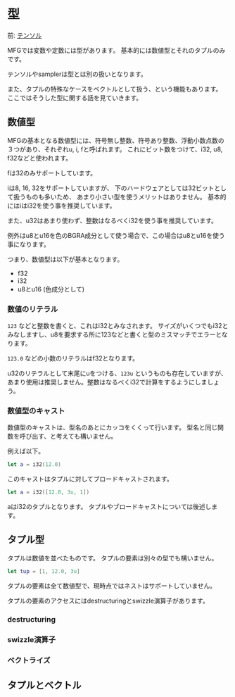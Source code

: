 # 型

前: [テンソル](Tensor.md)

MFGでは変数や定数には型があります。
基本的には数値型とそれのタプルのみです。

テンソルやsamplerは型とは別の扱いとなります。

また、タプルの特殊なケースをベクトルとして扱う、という機能もあります。
ここではそうした型に関する話を見ていきます。

## 数値型

MFGの基本となる数値型には、符号無し整数、符号あり整数、浮動小数点数の３つがあり、それぞれu, i, fと呼ばれます。
これにビット数をつけて、i32, u8, f32などと使われます。

fは32のみサポートしています。

iは8, 16, 32をサポートしていますが、
下のハードウェアとしては32ビットとして扱うものも多いため、
あまり小さい型を使うメリットはありません。
基本的にはiはi32を使う事を推奨しています。

また、u32はあまり使わず、整数はなるべくi32を使う事を推奨しています。

例外はu8とu16を色のBGRA成分として使う場合で、この場合はu8とu16を使う事になります。


つまり、数値型は以下が基本となります。

- f32
- i32
- u8とu16 (色成分として)

### 数値のリテラル

`123` などと整数を書くと、これはi32とみなされます。
サイズがいくつでもi32とみなしますし、u8を要求する所に123などと書くと型のミスマッチでエラーとなります。

`123.0` などの小数のリテラルはf32となります。

u32のリテラルとして末尾にuをつける、`123u` というものも存在していますが、
あまり使用は推奨しません。整数はなるべくi32で計算をするようにしましょう。

### 数値型のキャスト

数値型のキャストは、型名のあとにカッコをくくって行います。
型名と同じ関数を呼び出す、と考えても構いません。

例えば以下。

```swift
let a = i32(12.0)
```

このキャストはタプルに対してブロードキャストされます。

```swift
let a = i32([12.0, 3u, 1])
```

aはi32のタプルとなります。
タプルやブロードキャストについては後述します。

## タプル型

タプルは数値を並べたものです。
タプルの要素は別々の型でも構いません。

```swift
let tup = [1, 12.0, 3u]
```

タプルの要素は全て数値型で、現時点ではネストはサポートしていません。

タプルの要素のアクセスにはdestructuringとswizzle演算子があります。

### destructuring

### swizzle演算子

### ベクトライズ

## タプルとベクトル